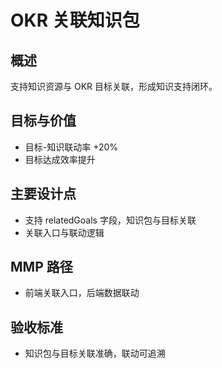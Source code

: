 # OKR 关联知识包

## 概述

支持知识资源与 OKR 目标关联，形成知识支持闭环。

## 目标与价值

- 目标-知识联动率 +20%
- 目标达成效率提升

## 主要设计点

- 支持 relatedGoals 字段，知识包与目标关联
- 关联入口与联动逻辑

## MMP 路径

- 前端关联入口，后端数据联动

## 验收标准

- 知识包与目标关联准确，联动可追溯
